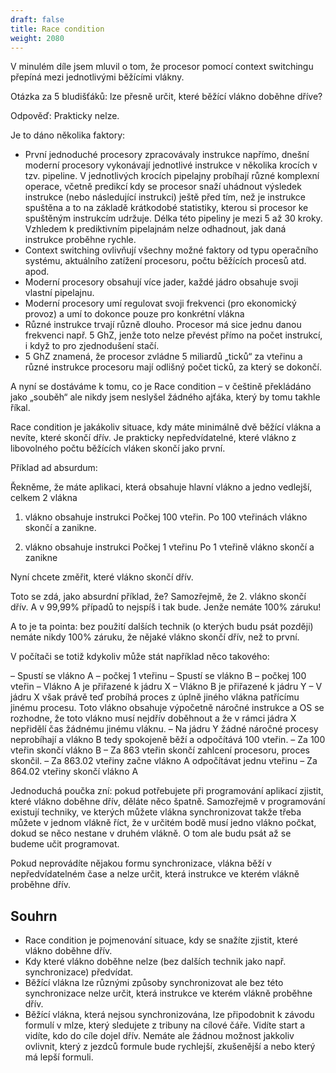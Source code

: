 ```yaml
---
draft: false
title: Race condition
weight: 2080
---
```


V minulém díle jsem mluvil o tom, že procesor pomocí context switchingu přepíná mezi jednotlivými běžícími vlákny.

Otázka za 5 bludišťáků: lze přesně určit, které běžící vlákno doběhne dříve?

Odpověď: Prakticky nelze.

Je to dáno několika faktory:

- První jednoduché procesory zpracovávaly instrukce napřímo, dnešní moderní procesory vykonávají jednotlivé instrukce v několika krocích v tzv. pipeline. V jednotlivých krocích pipelajny probíhají různé komplexní operace, včetně predikcí kdy se procesor snaží uhádnout výsledek instrukce (nebo následující instrukci) ještě před tím, než je instrukce spuštěna a to na základě krátkodobé statistiky, kterou si procesor ke spuštěným instrukcím udržuje. Délka této pipeliny je mezi 5 až 30 kroky. Vzhledem k prediktivním pipelajnám nelze odhadnout, jak daná instrukce proběhne rychle.
- Context switching ovlivňují všechny možné faktory od typu operačního systému, aktuálního zatížení procesoru, počtu běžících procesů atd. apod.
- Moderní procesory obsahují více jader, každé jádro obsahuje svoji vlastní pipelajnu.
- Moderní procesory umí regulovat svoji frekvenci (pro ekonomický provoz) a umí to dokonce pouze pro konkrétní vlákna
- Různé instrukce trvají různě dlouho. Procesor má sice jednu danou frekvenci např. 5 GhZ, jenže toto nelze převést přímo na počet instrukcí, i když to pro zjednodušení stačí.
- 5 GhZ znamená, že procesor zvládne 5 miliardů „ticků“ za vteřinu a různé instrukce procesoru mají odlišný počet ticků, za který se dokončí.

A nyní se dostáváme k tomu, co je Race condition – v češtině překládáno jako „souběh“ ale nikdy jsem neslyšel žádného ajťáka, který by tomu takhle říkal.

Race condition je jakákoliv situace, kdy máte minimálně dvě běžící vlákna a nevíte, které skončí dřív. Je prakticky nepředvídatelné, které vlákno z libovolného počtu běžících vláken skončí jako první.

<div class="blue-note">

Příklad ad absurdum:

Řekněme, že máte aplikaci, která obsahuje hlavní vlákno a jedno vedlejší, celkem 2 vlákna

1. vlákno obsahuje instrukci Počkej 100 vteřin.
Po 100 vteřinách vlákno skončí a zanikne.

2. vlákno obsahuje instrukci Počkej 1 vteřinu
Po 1 vteřině vlákno skončí a zanikne

Nyní chcete změřit, které vlákno skončí dřív.

Toto se zdá, jako absurdní příklad, že? Samozřejmě, že 2. vlákno skončí dřív. A v 99,99% případů to nejspíš i tak bude.
Jenže nemáte 100% záruku!

A to je ta pointa: bez použití dalších technik (o kterých budu psát později) nemáte nikdy 100% záruku, že nějaké vlákno skončí dřív, než to první.

V počítači se totiž kdykoliv může stát například něco takového:

– Spustí se vlákno A – počkej 1 vteřinu
– Spustí se vlákno B – počkej 100 vteřin
– Vlákno A je přiřazené k jádru X
– Vlákno B je přiřazené k jádru Y
– V jádru X však právě teď probíhá proces z úplně jiného vlákna patřícímu jinému procesu. Toto vlákno obsahuje výpočetně náročné instrukce a OS se rozhodne, že toto vlákno musí nejdřív doběhnout a že v rámci jádra X nepřidělí čas žádnému jinému vláknu.
– Na jádru Y žádné náročné procesy neprobíhají a vlákno B tedy spokojeně běží a odpočítává 100 vteřin.
– Za 100 vteřin skončí vlákno B
– Za 863 vteřin skončí zahlcení procesoru, proces skončil.
– Za 863.02 vteřiny začne vlákno A odpočítávat jednu vteřinu
– Za 864.02 vteřiny skončí vlákno A

</div>

Jednoduchá poučka zní: pokud potřebujete při programování aplikací zjistit, které vlákno doběhne dřív, děláte něco špatně. Samozřejmě v programování existují techniky, ve kterých můžete vlákna synchronizovat takže třeba můžete v jednom vlákně říct, že v určitém bodě musí jedno vlákno počkat, dokud se něco nestane v druhém vlákně. O tom ale budu psát až se budeme učit programovat.

Pokud neprovádíte nějakou formu synchronizace, vlákna běží v nepředvídatelném čase a nelze určit, která instrukce ve kterém vlákně proběhne dřív.

## Souhrn

- Race condition je pojmenování situace, kdy se snažíte zjistit, které vlákno doběhne dřív.
- Kdy které vlákno doběhne nelze (bez dalších technik jako např. synchronizace) předvídat.
- Běžící vlákna lze různými způsoby synchronizovat ale bez této synchronizace nelze určit, která instrukce ve kterém vlákně proběhne dřív.
- Běžící vlákna, která nejsou synchronizována, lze připodobnit k závodu formulí v mlze, který sledujete z tribuny na cílové čáře. Vidíte start a vidíte, kdo do cíle dojel dřív. Nemáte ale žádnou možnost jakkoliv ovlivnit, který z jezdců formule bude rychlejší, zkušenější a nebo který má lepší formuli.